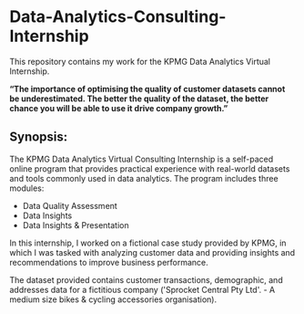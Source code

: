 # Data-Analytics-Consulting-Internship

This repository contains my work for the KPMG Data Analytics Virtual Internship.

**“The importance of optimising the quality of customer datasets cannot be underestimated. The better the quality of the dataset, the better chance you will be able to use it drive company growth.”**

## Synopsis:
The KPMG Data Analytics Virtual Consulting Internship is a self-paced online program that provides practical experience with real-world datasets and tools commonly used in data analytics. The program includes three modules:

* Data Quality Assessment
* Data Insights
* Data Insights & Presentation

In this internship, I worked on a fictional case study provided by KPMG, in which I was tasked with analyzing customer data and providing insights and recommendations to improve business performance.

The dataset provided contains customer transactions, demographic, and addresses data for a fictitious company 
('Sprocket Central Pty Ltd'. - A medium size bikes & cycling accessories organisation).
